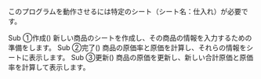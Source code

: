 このプログラムを動作させるには特定のシート（シート名：仕入れ）が必要です。

Sub ①作成()
新しい商品のシートを作成し、その商品の情報を入力するための準備をします。
Sub ②完了()
商品の原価率と原価を計算し、それらの情報をシートに表示します。
Sub ③更新()
商品の原価を更新し、新しい合計原価と原価率を計算して表示します。

